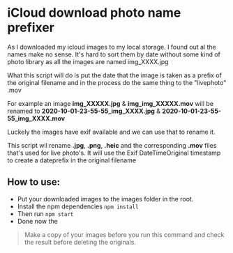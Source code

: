 # iCloud download photo name prefixer

As I downloaded my icloud images to my local storage. I found out al the names make no sense. It's hard to sort them by date without some kind of photo library as all the images are named img_XXXX.jpg

What this script will do is put the date that the image is taken as a prefix of the original filename and in the process do the same thing to the "livephoto" .mov

For example an image **img_XXXXX.jpg** & **img_img_XXXXX.mov** will be renamed to **2020-10-01-23-55-55_img_XXXX.jpg** & **2020-10-01-23-55-55_img_XXXX.mov**

Luckely the images have exif available and we can use that to rename it.

This script wil rename **.jpg**, **.png**, **.heic** and the corresponding **.mov** files that's used for live photo's. It will use the Exif DateTimeOriginal timestamp to create a dateprefix in the original filename

## How to use:

- Put your downloaded images to the images folder in the root.
- Install the npm dependencies `npm install`
- Then run `npm start`
- Done now the

> Make a copy of your images before you run this command and check the result before deleting the originals.
